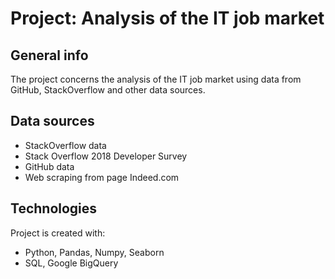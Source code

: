 
# Project: Analysis of the IT job market

## General info
The project concerns the analysis of the IT job market using data from GitHub, StackOverflow and other data sources. 

## Data sources
* StackOverflow data
* Stack Overflow 2018 Developer Survey
* GitHub data
* Web scraping from page Indeed.com

## Technologies
Project is created with:
* Python, Pandas, Numpy, Seaborn
* SQL, Google BigQuery
